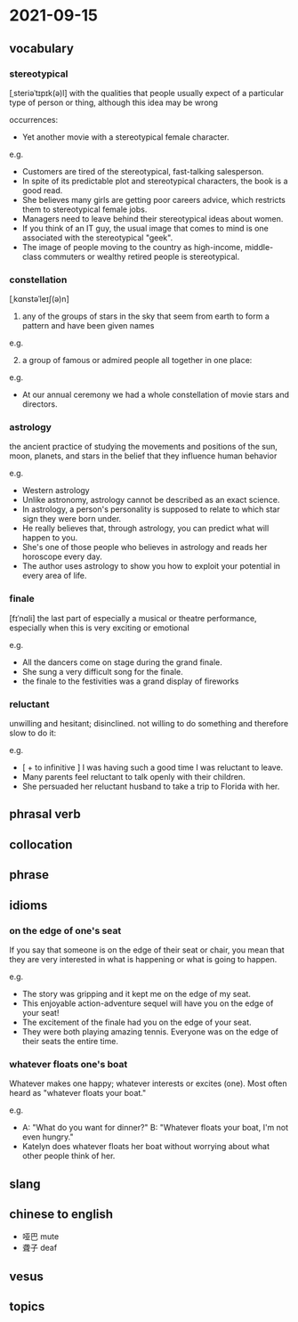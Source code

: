 # 2021-09-15
## vocabulary
### stereotypical
[ˌsteriəˈtɪpɪk(ə)l]
with the qualities that people usually expect of a particular type of person or thing, although this idea may be wrong

occurrences:
- Yet another movie with a stereotypical female character. 

e.g.
- Customers are tired of the stereotypical, fast-talking salesperson.
- In spite of its predictable plot and stereotypical characters, the book is a good read.
- She believes many girls are getting poor careers advice, which restricts them to stereotypical female jobs.
- Managers need to leave behind their stereotypical ideas about women.
- If you think of an IT guy, the usual image that comes to mind is one associated with the stereotypical "geek".
- The image of people moving to the country as high-income, middle-class commuters or wealthy retired people is stereotypical.

### constellation
[ˌkɑnstəˈleɪʃ(ə)n]
1. any of the groups of stars in the sky that seem from earth to form a pattern and have been given names

e.g.

2. a group of famous or admired people all together in one place:

e.g.
- At our annual ceremony we had a whole constellation of movie stars and directors.

### astrology
the ancient practice of studying the movements and positions of the sun, moon, planets, and stars in the belief that they influence human behavior

e.g.
- Western astrology
- Unlike astronomy, astrology cannot be described as an exact science.
- In astrology, a person's personality is supposed to relate to which star sign they were born under.
- He really believes that, through astrology, you can predict what will happen to you.
- She's one of those people who believes in astrology and reads her horoscope every day.
- The author uses astrology to show you how to exploit your potential in every area of life.

### finale
[fɪˈnɑli]
the last part of especially a musical or theatre performance, especially when this is very exciting or emotional

e.g.
- All the dancers come on stage during the grand finale.
- She sung a very difficult song for the finale.
- the finale to the festivities was a grand display of fireworks

### reluctant
unwilling and hesitant; disinclined. not willing to do something and therefore slow to do it:

e.g.
- [ + to infinitive ] I was having such a good time I was reluctant to leave.
- Many parents feel reluctant to talk openly with their children.
- She persuaded her reluctant husband to take a trip to Florida with her.

## phrasal verb

## collocation


## phrase

## idioms
### on the edge of one's seat
If you say that someone is on the edge of their seat or chair, you mean that they are very interested in what is happening or what is going to happen.

e.g.
- The story was gripping and it kept me on the edge of my seat.
- This enjoyable action-adventure sequel will have you on the edge of your seat!
- The excitement of the finale had you on the edge of your seat.
- They were both playing amazing tennis. Everyone was on the edge of their seats the entire time.

### whatever floats one's boat
Whatever makes one happy; whatever interests or excites (one). Most often heard as "whatever floats your boat."

e.g.
- A: "What do you want for dinner?" B: "Whatever floats your boat, I'm not even hungry."
- Katelyn does whatever floats her boat without worrying about what other people think of her.

## slang

## chinese to english
- 哑巴 mute
- 聋子 deaf

## vesus

## topics
